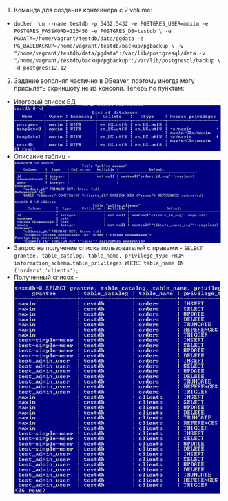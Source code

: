 1. Команда для создания контейнера с 2 volume:
 * ``docker run --name testdb -p 5432:5432 -e POSTGRES_USER=maxim -e POSTGRES_PASSWORD=123456 -e POSTGRES_DB=testdb \
-e PGDATA=/home/vagrant/testdb/data/pgdata -e PG_BASEBACKUP=/home/vagrant/testdb/backup/pgbackup \
-v "/home/vagrant/testdb/data/pgdata":/var/lib/postgresql/data -v "/home/vagrant/testdb/backup/pgbackup":/var/lib/postgresql/backup \
-d postgres:12.12``
2. Задание вополнял частично в DBeaver, поэтому иногда могу присылать скриншоту не из консоли. Теперь по пунктам:
 * Итоговый список БД - ![task2-1](https://github.com/Atlipoka/devops_netology/blob/main/Database/lecture2/task2-1.png)
 * Описание таблиц - ![task2-2](https://github.com/Atlipoka/devops_netology/blob/main/Database/lecture2/task2-2.png)
 * Запрос на получение списка пользователей с правами - ``SELECT grantee, table_catalog, table_name, privilege_type FROM information_schema.table_privileges WHERE table_name IN ('orders','clients');``
 * Полученный список - ![task2-4](https://github.com/Atlipoka/devops_netology/blob/main/Database/lecture2/task2-4.png)
